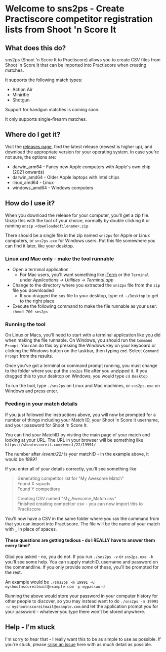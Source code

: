 # Welcome to sns2ps - Create Practiscore competitor registration lists from Shoot 'n Score It

## What does this do?

sns2ps (Shoot 'n Score It to Practiscore) allows you to create CSV files from Shoot 'n Score It that can be imported into Practiscore when creating matches.

It supports the following match types:

* Action Air
* Minirifle
* Shotgun

Support for handgun matches is coming soon.

It only supports single-firearm matches.

## Where do I get it?

Visit the [releases page](https://github.com/qawsgh/sns2ps/releases), find the latest release (newest is higher up), and download the appropriate version for your operating system. In case you're not sure, the options are:

* darwin_arm64 - Fancy new Apple computers with Apple's own chip (2021 onwards)
* darwin_amd64 - Older Apple laptops with Intel chips
* linux_amd64 - Linux
* windows_amd64 - Windows computers

## How do I use it?

When you download the release for your computer, you'll get a zip file. Unzip this with the tool of your choice, normally by double clicking it or running `unzip <downloadedfilename>.zip`

There should be a single file in the zip named `sns2ps` for Apple or Linux computers, or `sns2ps.exe` for Windows users. Put this file somewhere you can find it later, like your desktop.

### Linux and Mac only - make the tool runnable

* Open a terminal application
  * For Mac users, you'll want something like [iTerm](https://iterm2.com/) or the `Terminal` under _Applications -> Utilities -> Terminal.app_
* Change to the directory where you extracted the `sns2ps` file from the `zip` file you downloaded
  * If you dragged the `sns` file to your desktop, type `cd ~/Desktop` to get to the right place
* Execute the following command to make the file runnable as your user: `chmod 700 sns2ps`

### Running the tool

On Linux or Macs, you'll need to start with a terminal application like you did when making the file runnable. On Windows, you should run the `Command Prompt`. You can do this by pressing the Windows key on your keyboard or clicking the Windows button on the taskbar, then typing `cmd`. Select `Command Prompt` from the results.

Once you've got a terminal or command prompt running, you must change to the folder where you put the `sns2ps` file after you unzipped it. If you dragged this to your desktop on Windows, you would type `cd Desktop`

To run the tool, type `./sns2ps` on Linux and Mac machines, or `sns2ps.exe` on Windows and press enter.

### Feeding in your match details

If you just followed the instructions above, you will now be prompted for a number of things including your Match ID, your Shoot 'n Score It username, and your password for Shoot 'n Score It.

You can find your MatchID by visiting the main page of your match and looking at your URL. The URL in your browser will be something like `https://shootnscoreit.com/event/22/19991/`

The number after _/event/22/_ is your matchID - in the example above, it would be *19991*

If you enter all of your details correctly, you'll see something like

> Generating competitor list for "My Awesome Match"  
> Found X squads  
> Found Y competitors  
>
> Creating CSV named "My_Awesome_Match.csv"  
> Finished creating competitor csv - you can now import this to Practiscore

You'll now have a CSV in the same folder where you ran the command from that you can import into Practiscore. The file will be the name of your match with `_` in place of spaces.

#### These questions are getting tedious - do I REALLY have to answer them every time?

Glad you asked - no, you do not. If you run `./sns2ps -v` or `sns2ps.exe -h` you'll see some help. You can supply matchID, username and password on the commandline. If you only provide _some_ of these, you'll be prompted for the rest.

An example would be `./sns2ps -m 19991 -u myshootnscoreitmail@example.com -p mypassword`

Running the above would store your password in your computer history for other people to discover, so you may instead want to do `./sns2ps -m 19991 -u myshootnscoreitmail@example.com` and let the application prompt you for your password - whatever you type there won't be stored anywhere.

## Help - I'm stuck

I'm sorry to hear that - I really want this to be as simple to use as possible. If you're stuck, please [raise an issue](https://github.com/qawsgh/sns2ps/issues) here with as much detail as possible.

